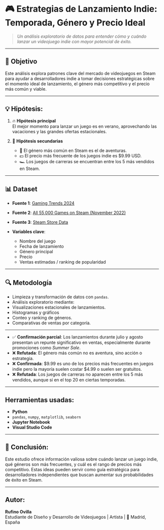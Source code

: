 # 🎮 Estrategias de Lanzamiento Indie: Temporada, Género y Precio Ideal

> *Un análisis exploratorio de datos para entender cómo y cuándo lanzar un videojuego indie con mayor potencial de éxito.*

---

## 📌 Objetivo

Este análisis explora patrones clave del mercado de videojuegos en Steam para ayudar a desarrolladores indie a tomar decisiones estratégicas sobre el momento ideal de lanzamiento, el género más competitivo y el precio más común y viable.

---

## 💡 Hipótesis:

1. 🔥 **Hipótesis principal**  
   El mejor momento para lanzar un juego es en verano, aprovechando las vacaciones y las grandes ofertas estacionales.

2. 🧭 **Hipótesis secundarias**
   - 🧗 El género más común en Steam es el de aventuras.
   - 💵 El precio más frecuente de los juegos indie es $9.99 USD.
   - 🏎️ Los juegos de carreras se encuentran entre los 5 más vendidos en Steam.

---

## 📊 Dataset

- **Fuente 1**: [Gaming Trends 2024](https://www.kaggle.com/datasets/anonymous28574/gaming-trends-2024)
- **Fuente 2**: [All 55,000 Games on Steam (November 2022)](https://www.kaggle.com/datasets/tristan581/all-55000-games-on-steam-november-2022)
- **Fuente 3**: [Steam Store Data](https://www.kaggle.com/datasets/amanbarthwal/steam-store-data)

- **Variables clave**:
  - Nombre del juego
  - Fecha de lanzamiento
  - Género principal
  - Precio
  - Ventas estimadas / ranking de popularidad


---

## 🔍 Metodología

- Limpieza y transformación de datos con `pandas`.
- Análisis exploratorio mediante:
- Visualizaciones estacionales de lanzamientos.
- Histogramas y gráficos
- Conteo y ranking de géneros.
- Comparativas de ventas por categoría.

---

- ✅ **Confirmación parcial**: Los lanzamientos durante julio y agosto presentan un repunte significativo en ventas, especialmente durante promociones como *Summer Sale*.
- ❌ **Refutada**: El género más común no es aventura, sino acción o estrategia.
- ❌ **Confirmada**: $9.99 es uno de los precios más frecuentes en juegos indie pero la mayoría suelen costar $4.99 o suelen ser gratuitos.
- ❌ **Refutada**: Los juegos de carreras no aparecen entre los 5 más vendidos, aunque sí en el top 20 en ciertas temporadas.

---

##  Herramientas usadas:

- **Python**
- `pandas`, `numpy`, `matplotlib`, `seaborn`
- **Jupyter Notebook**
- **Visual Studio Code**

---

## 📌 Conclusión: 

Este estudio ofrece información valiosa sobre cuándo lanzar un juego indie, qué géneros son más frecuentes, y cuál es el rango de precios más competitivo. Estas ideas pueden servir como guía estratégica para desarrolladores independientes que buscan aumentar sus probabilidades de éxito en Steam.

---

##  Autor:

**Rufino Ovilla**  
Estudiante de Diseño y Desarrollo de Videojuegos | Artista | 
📍 Madrid, España  